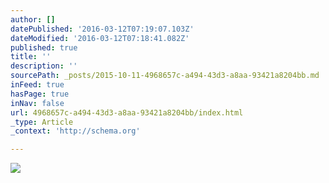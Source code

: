 ```yaml
---
author: []
datePublished: '2016-03-12T07:19:07.103Z'
dateModified: '2016-03-12T07:18:41.082Z'
published: true
title: ''
description: ''
sourcePath: _posts/2015-10-11-4968657c-a494-43d3-a8aa-93421a8204bb.md
inFeed: true
hasPage: true
inNav: false
url: 4968657c-a494-43d3-a8aa-93421a8204bb/index.html
_type: Article
_context: 'http://schema.org'

---
```

![](https://the-grid-user-content.s3-us-west-2.amazonaws.com/8e68a150-e555-4ab9-8266-55ca5ae01f2a.png)